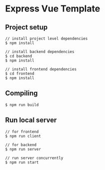 # Express Vue Template

## Project setup
```
// install project level dependencies
$ npm install

// install backend dependencies
$ cd backend
$ npm install

// install frontend dependencies
$ cd frontend
$ npm install
```

## Compiling
```
$ npm run build
```

## Run local server
```
// for frontend
$ npm run client

// for backend
$ npm run server

// run server concurrently 
$ npm run start
```
